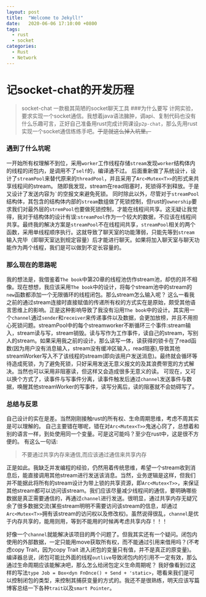 ```yaml
---
layout: post
title:  "Welcome to Jekyll!"
date:   2020-06-06 17:10:00 +0800
tags:
  - rust
  - socket
categories:
  - Rust
  - Network
---
```

# 记socket-chat的开发历程
>socket-chat 一款极其简陋的socket聊天工具
###为什么要写
计网实验，要求实现一个socket通信。我想着java语法臃肿，调api、复制代码也没有什么乐趣可言，正好自己准备用rust完成计网课设`p2p-chat`，那么先用rust实现一个socket通信练练手吧。~~于是就这么掉入坑里。~~

### 遇到了什么坑呢
一开始所有权理解不到位，采用`worker`工作线程存储`stream`发现`worker`结构体内的线程的闭包内，是调用不了`self`的，编译通不过。
后面重新做了系统设计，设计了`streamPool`来替代原来的`threadPool`，并且采用了`Arc<Mutex<T>>`的形式来共享线程间的stream。
随即我发现，stream在read阻塞时，死锁得不到释放。于是又设计了发送内容为`` ` ``的空报文来避免死锁。
同时除此以外，尽管对于`streamPool`结构体，其包含的结构体内部的`stream`数组做了死锁控制，但rust的`ownership`要求我们对最外层的`stremPool`也要做死锁控制，才能在线程间共享。这无疑让我觉得，我对于结构体的设计有误:`streamPool`作为一个较大的数据，不应该在线程间共享。最终我的解决方案是`streamPool`不在线程间共享，`streamPool`相关的两个函数，采用单线程顺序执行。这就导致了聊天室的功能薄弱，只能先等到`stream`输入完毕（即聊天室达到规定容量）后才能进行聊天。如果将加入聊天室与聊天功能作为两个线程，我们是可以做到不定长容量的。
### 那么现在的思路呢
我的想法是，我借鉴着`The book`中第20章的线程池仿作stream池，却仿的并不相像。现在想想，我应该采用`The book`中的设计，将每个stream池中的stream的`new`函数都添加一个无限循环的线程闭包。那么stream怎么输入呢？
这么一看我之前的通过stream连接时直接赋值的传递所有权的方式实在是原始，颇受其他语言思维上的影响。正是这种影响导致了我没有沿用`The book`中的设计。其实用一个`channel`通过`sender`和`receiver`来传递事件以及数据，会更加放榜，并且不用担心死锁问题。streamPool中的每个streamworker不断循环三个事件:stream输入，stream读与写，stream销毁。读与写作为工作事件，读自己的stream，写别人的stream。如果采用我之前的设计，那么读写一体，读获得的锁卡在了read函数(因为用户没有消息输入，stream没有缓冲区输入，read阻塞),导致其他streamWorker写入不了该线程的stream(即向该用户发送消息)。最终就会循环等待造成死锁，为了避免死锁，只好采用发送无意义报文的及其浪费带宽的方式解决。当然也可以采用非阻塞读，但这样又会造成很多无意义的读。
可现在，又可以换个方式了，读事件与写事件分离，读事件触发后通过`channel`发送事件与数据，唤醒其他streamWorker的写事件，读写分离后，读的阻塞就不会妨碍写了。
### 总结与反思
自己设计的实在是差。当然刚刚接触rust的所有权、生命周期思维，考虑不周其实是可以理解的。
自己主要错在哪呢，错在对`Arc<Mutex<T>>`鬼迷心窍了，总想着和别的语言一样，到处使用同一个变量。可是这可能吗？至少在rust中，这是很不方便的。
有这么一句话:
> 不要通过共享内存来通信,而应该通过通信来共享内存

正是如此。我缺乏并发编程的经验，仍然用着传统思维，希望一个stream收到消息后，能直接调用其他stream进行发送该消息。当然，业务逻辑是这样，但我们并不能据此将所有的stream设计为带上锁的共享资源，即`Arc<Mutex<T>>`，来保证其他stream都可以访问该stream。我们应该尽量减少线程间的通信，要明确哪些数据是真正需要通信的，再通过`channel`进行发送。很明显，通过共享内存无疑冗余了很多数据交流(某些stream明明不需要访问该stream的信息，却通过`Arc<Mutex<T>>`拥有该stream的访问权以及修改权)。虽然说得很乱，`channel`是优于内存共享的，能用则用，等到不能用的时候再考虑共享内存！！！

好像一个`channel`就能解决该项目的两个问题了。但我其实还有一个疑问。闭包内使用的外部数据，一定只能用move获取所有权，而不能通过引用来借用吗？(不考虑copy Trait，因为copy Trait 进入闭包的变量只有值，并不是真正的原变量)。编译器总说，闭包可能比外面的线程`outlive`导致闭包内的引用不一定有效，那么通过生命周期应该能解决吧，那么怎么给闭包定义生命周期呢？
我好像看到过这样的写法`type Job = Box<dyn FnOnce() + Send + 'static>`，嗯看来我们是可以控制闭包的类型，来控制其捕获变量的方式的。我还不是很熟练，明天应该写篇博客总结一下各种`trait`以及`smart Pointer`。